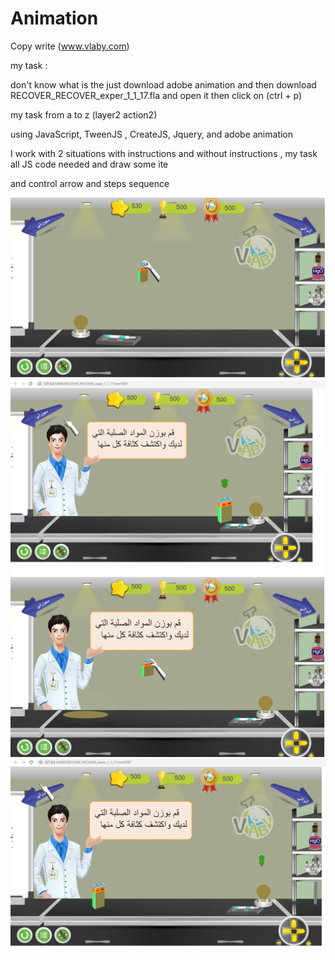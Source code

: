 # Animation
Copy write (www.vlaby.com)


my task : 

don't know what is the just download adobe animation and then download RECOVER_RECOVER_exper_1_1_17.fla
and open it then click on (ctrl + p) 

my task from a to z (layer2 action2) 

using JavaScript, TweenJS , CreateJS, Jquery, and adobe animation 

I work with 2 situations with instructions and without instructions , my task all JS code needed and draw some ite

and control  arrow and steps sequence  


<img src="mp1.PNG">	
<img src="mp2.PNG">	
<img src="mp3.PNG">	
<img src="mp4.PNG">
